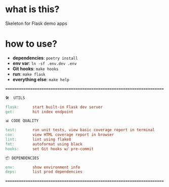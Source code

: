 # what is this?

Skeleton for Flask demo apps

# how to use?

* __dependencies__: `poetry install`
* __env var__: `ln -sf .env.dev .env`
* __Git hooks__: `make hooks`
* __run__: `make flask`
* __everything else__: `make help`

```Makefile
======================================================================

🛠  UTILS

flask:      start built-in Flask dev server
get:        hit index endpoint

📊 CODE QUALITY

test:       run unit tests, view basic coverage report in terminal
cov:        view HTML coverage report in browser
lint:       lint using flake8
fmt:        autoformat using black
hooks:      set Git hooks w/ pre-commit

📦 DEPENDENCIES

env:        show environment info
deps:       list prod dependencies

======================================================================
```
